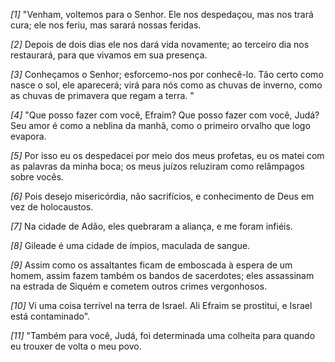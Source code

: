 *[1]* "Venham, voltemos para o Senhor. Ele nos despedaçou, mas nos trará cura; ele nos feriu, mas sarará nossas feridas.

*[2]* Depois de dois dias ele nos dará vida novamente; ao terceiro dia nos restaurará, para que vivamos em sua presença.

*[3]* Conheçamos o Senhor; esforcemo-nos por conhecê-lo. Tão certo como nasce o sol, ele aparecerá; virá para nós como as chuvas de inverno, como as chuvas de primavera que regam a terra. "

*[4]* "Que posso fazer com você, Efraim? Que posso fazer com você, Judá? Seu amor é como a neblina da manhã, como o primeiro orvalho que logo evapora.

*[5]* Por isso eu os despedacei por meio dos meus profetas, eu os matei com as palavras da minha boca; os meus juízos reluziram como relâmpagos sobre vocês.

*[6]* Pois desejo misericórdia, não sacrifícios, e conhecimento de Deus em vez de holocaustos.

*[7]* Na cidade de Adão, eles quebraram a aliança, e me foram infiéis.

*[8]* Gileade é uma cidade de ímpios, maculada de sangue.

*[9]* Assim como os assaltantes ficam de emboscada à espera de um homem, assim fazem também os bandos de sacerdotes; eles assassinam na estrada de Siquém e cometem outros crimes vergonhosos.

*[10]* Vi uma coisa terrível na terra de Israel. Ali Efraim se prostitui, e Israel está contaminado".

*[11]* "Também para você, Judá, foi determinada uma colheita para quando eu trouxer de volta o meu povo.


